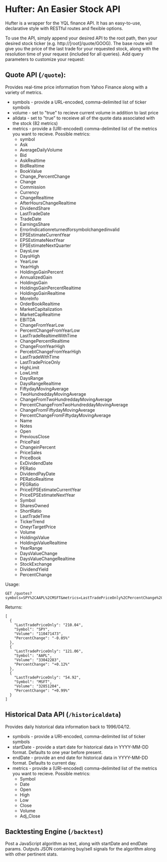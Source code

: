 # Hufter: An Easier Stock API

Hufter is a wrapper for the YQL finance API. It has an easy-to-use, declarative style with RESTful routes and flexible options.

To use the API, simply append your desired API to the root path, then your desired stock ticker (e.g. http://[root]/quote/GOOG). The base route will give you the price of the last trade for your requested stock, along with the resolution time of your request (included for all queries). Add query parameters to customize your request:

## Quote API (`/quote`): 

Provides real-time price information from Yahoo Finance along with a variety of metrics.

* symbols - provide a URL-encoded, comma-delimited list of ticker symbols
* volume - set to "true" to recieve current volume in addition to last price
* alldata - set to "true" to receieve all of the quote data associated with the stock (82 metrics)
* metrics - provide a (URI-encoded) comma-delimited list of the metrics you want to recieve. Possible metrics: 
  * symbol
  * Ask
  * AverageDailyVolume
  * Bid
  * AskRealtime
  * BidRealtime
  * BookValue
  * Change_PercentChange
  * Change
  * Commission
  * Currency
  * ChangeRealtime
  * AfterHoursChangeRealtime
  * DividendShare
  * LastTradeDate
  * TradeDate
  * EarningsShare
  * ErrorIndicationreturnedforsymbolchangedinvalid
  * EPSEstimateCurrentYear
  * EPSEstimateNextYear
  * EPSEstimateNextQuarter
  * DaysLow
  * DaysHigh
  * YearLow
  * YearHigh
  * HoldingsGainPercent
  * AnnualizedGain
  * HoldingsGain
  * HoldingsGainPercentRealtime
  * HoldingsGainRealtime
  * MoreInfo
  * OrderBookRealtime
  * MarketCapitalization
  * MarketCapRealtime
  * EBITDA
  * ChangeFromYearLow
  * PercentChangeFromYearLow
  * LastTradeRealtimeWithTime
  * ChangePercentRealtime
  * ChangeFromYearHigh
  * PercebtChangeFromYearHigh
  * LastTradeWithTime
  * LastTradePriceOnly
  * HighLimit
  * LowLimit
  * DaysRange
  * DaysRangeRealtime
  * FiftydayMovingAverage
  * TwoHundreddayMovingAverage
  * ChangeFromTwoHundreddayMovingAverage
  * PercentChangeFromTwoHundreddayMovingAverage
  * ChangeFromFiftydayMovingAverage
  * PercentChangeFromFiftydayMovingAverage
  * Name
  * Notes
  * Open
  * PreviousClose
  * PricePaid
  * ChangeinPercent
  * PriceSales
  * PriceBook
  * ExDividendDate
  * PERatio
  * DividendPayDate
  * PERatioRealtime
  * PEGRatio
  * PriceEPSEstimateCurrentYear
  * PriceEPSEstimateNextYear
  * Symbol
  * SharesOwned
  * ShortRatio
  * LastTradeTime
  * TickerTrend
  * OneyrTargetPrice
  * Volume
  * HoldingsValue
  * HoldingsValueRealtime
  * YearRange
  * DaysValueChange
  * DaysValueChangeRealtime
  * StockExchange
  * DividendYield
  * PercentChange

Usage:

```
GET /quotes?symbols=SPY%2CAAPL%2CMSFT&metrics=LastTradePriceOnly%2CPercentChange%2CVolume
```
Returns:
```
[
  {
    "LastTradePriceOnly": "210.04",
    "Symbol": "SPY",
    "Volume": "110471473",
    "PercentChange": "-0.05%"
  },
  {
    "LastTradePriceOnly": "121.06",
    "Symbol": "AAPL",
    "Volume": "33042283",
    "PercentChange": "+0.12%"
  },
  {
    "LastTradePriceOnly": "54.92",
    "Symbol": "MSFT",
    "Volume": "32851204",
    "PercentChange": "+0.99%"
  }
]
```

## Historical Data API (`/historicaldata`)

Provides daily historical data information back to 1996/04/12.

* symbols - provide a URI-encoded, comma-delimited list of ticker symbols
* startDate - provide a start date for historical data in YYYY-MM-DD format. Defaults to one year before present.
* endDate - provide an end date for historical data in YYYY-MM-DD format. Defaults to current day.
* metrics - provide a (URI-encoded) comma-delimited list of the metrics you want to recieve. Possible metrics:
  * Symbol
  * Date
  * Open
  * High
  * Low
  * Close
  * Volume
  * Adj_Close

## Backtesting Engine (`/backtest`)

Post a JavaScript algorithm as text, along with startDate and endDate params. Outputs JSON containing
buy/sell signals for the algorithm along with other pertinent stats.





